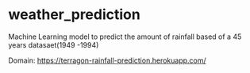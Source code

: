 # weather_prediction
Machine Learning model to predict the amount of rainfall based of a 45 years datasaet(1949 -1994)

Domain: https://terragon-rainfall-prediction.herokuapp.com/


